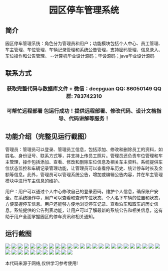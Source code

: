 <p><h1 align="center">园区停车管理系统</h1></p>

## 简介
园区停车管理系统：角色分为管理员和用户；功能模块包括个人中心、员工管理、车主管理、车位管理、车辆记录管理和系统公告管理，支持密码管理、信息录入、车位操作和公告管理。    --计算机毕业设计源码；毕设源码；java毕业设计源码


## 联系方式
<p><h3 align="center">获取完整代码与数据库文件 + 微信：deepguan QQ: 86050149 QQ群: 783742310</h3></p>
<p><h3 align="center">可帮忙远程部署 包运行成功！提供远程部署、修改代码、设计文档指导、代码讲解等服务！</h3></p>

## 功能介绍（完整见运行截图）
管理员：管理员可以登录、管理员工信息，包括添加、修改和删除员工的资料，如姓名、身份证号、联系方式等，并支持上传员工照片。管理员还负责车位管理和车主管理，操作包括添加、查看、修改和删除车位信息及相关车主资料。系统提供车位状态监控和车辆记录管理功能，让管理员可以查看停车历史、统计停车时长及金额等信息。此外，管理员可以管理系统公告，增加或编辑公告内容，并在车主管理模块中进行车主信息的维护。

用户：用户可以通过个人中心修改自己的登录密码，维护个人信息，确保账户安全。在系统操作中，用户可以查看和查询车位状态、个人名下车辆的位置和状态，方便掌握停车信息。用户还能够方便地浏览停车记录、查看泊车和取车的历史信息。系统提供的公告列表功能，让用户可以了解最新的系统公告和相关信息，这有助于用户全面掌握园区的停车资讯和相关通知。


## 运行截图
![](img/001.jpg)
![](img/002.jpg)
![](img/003.jpg)
![](img/004.jpg)
![](img/005.jpg)
![](img/006.jpg)
![](img/007.jpg)
![](img/008.jpg)
![](img/009.jpg)
![](img/010.jpg)
![](img/011.jpg)
![](img/012.jpg)
![](img/013.jpg)
![](img/014.jpg)
![](img/015.jpg)
![](img/016.jpg)
![](img/017.jpg)
![](img/018.jpg)
![](img/019.jpg)
![](img/020.jpg)
![](img/021.jpg)
![](img/022.jpg)
![](img/023.jpg)
![](img/024.jpg)
![](img/025.jpg)
![](img/026.jpg)
![](img/027.jpg)
![](img/028.jpg)
![](img/029.jpg)
![](img/030.jpg)
![](img/031.jpg)
![](img/032.jpg)
![](img/033.jpg)
![](img/034.jpg)
![](img/035.jpg)
![](img/036.jpg)

<p>本代码来源于网络,仅供学习参考使用!</p>
